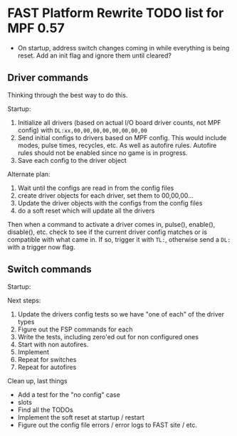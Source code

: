 # FAST Platform Rewrite TODO list for MPF 0.57


* On startup, address switch changes coming in while everything is being reset. Add an init flag and ignore them until cleared?


## Driver commands

Thinking through the best way to do this.

Startup:

1. Initialize all drivers (based on actual I/O board driver counts, not MPF config) with `DL:xx,00,00,00,00,00,00,00,00`
2. Send initial configs to drivers based on MPF config. This would include modes, pulse times, recycles, etc. As well as autofire rules. Autofire rules should not be enabled since no game is in progress.
3. Save each config to the driver object

Alternate plan:

1. Wait until the configs are read in from the config files
2. create driver objects for each driver, set them to 00,00,00...
3. Update the driver objects with the configs from the config files
4. do a soft reset which will update all the drivers

Then when a command to activate a driver comes in, pulse(), enable(), disable(), etc. check to see if the current driver config matches or is compatible with what came in. If so, trigger it with `TL:`, otherwise send a `DL:` with a trigger now flag.

## Switch commands

Startup:


Next steps:

1. Update the drivers config tests so we have "one of each" of the driver types
2. Figure out the FSP commands for each
3. Write the tests, including zero'ed out for non configured ones
4. Start with non autofires.
5. Implement
6. Repeat for switches
7. Repeat for autofires

Clean up, last things

* Add a test for the "no config" case
* slots
* Find all the TODOs
* Implement the soft reset at startup / restart
* Figure out the config file errors / error logs to FAST site / etc.
